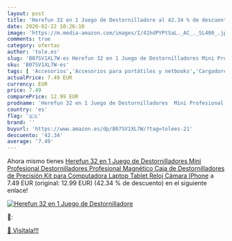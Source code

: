 ```yaml
---
layout: post
title: 'Herefun 32 en 1 Juego de Destornilladore al 42.34 % de descuento'
date: 2020-02-22 10:26:10
image: 'https://m.media-amazon.com/images/I/41hdPYPtSaL._AC_._SL400_.jpg'
comments: true
category: ofertas
author: 'tole.es'
slug: 'B07SV1XL7W-es Herefun 32 en 1 Juego de Destornilladores Mini Profesional...'
sku: 'B07SV1XL7W-es'
tags: [ 'Accesorios','Accesorios para portátiles y netbooks','Cargadores y adaptadores para portátiles y netbooks','Cargadores y bases de carga para portátiles y netbooks','Informática','iphone', ]
actualPrice: 7.49 EUR
currency: EUR
price: 7.49
comparePrice: 12.99 EUR
prodname: 'Herefun 32 en 1 Juego de Destornilladores  Mini Profesional Destornilladores  Profesional Magnético Caja de Destornilladores de Precisión Kit para Computadora  Laptop  Tablet  Reloj  Cámara  IPhone'
country: 'es'
flag: '🇪🇸'
brand: ''
buyurl: 'https://www.amazon.es/dp/B07SV1XL7W/?tag=tolees-21'
descuento: '42.34'
average: '7.49'
---
```


Ahora mismo tienes [Herefun 32 en 1 Juego de Destornilladores  Mini Profesional Destornilladores  Profesional Magnético Caja de Destornilladores de Precisión Kit para Computadora  Laptop  Tablet  Reloj  Cámara  IPhone](https://www.amazon.es/dp/B07SV1XL7W/?tag=tolees-21) a 7.49 EUR (original: 12.99 EUR) (42.34 %  de descuento) en el siguiente enlace!

[![Herefun 32 en 1 Juego de Destornilladore](https://m.media-amazon.com/images/I/41hdPYPtSaL._AC_._SL400_.jpg)](https://www.amazon.es/dp/B07SV1XL7W/?tag=tolees-21)

🔎:


[🛒 Visítala!!!](https://www.amazon.es/dp/B07SV1XL7W/?tag=tolees-21)
